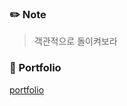 ### ✏️ Note
> 객관적으로 돌이켜보라

### 📄 Portfolio
<a href="https://bit.ly/3mNbb0w" target="_blank">portfolio</a>

<!-- 
### 📕 Recent Blog posts
-->

<!-- BLOG-POST-LIST:START -->
<!-- BLOG-POST-LIST:END -->


<!--
**HoonDragonite/HoonDragonite** is a ✨ _special_ ✨ repository because its `README.md` (this file) appears on your GitHub profile.

Here are some ideas to get you started:

- 🔭 I’m currently working on ...
- 🌱 I’m currently learning ...
- 👯 I’m looking to collaborate on ...
- 🤔 I’m looking for help with ...
- 💬 Ask me about ...
- 📫 How to reach me: ...
- 😄 Pronouns: ...
- ⚡ Fun fact: ...
-->
